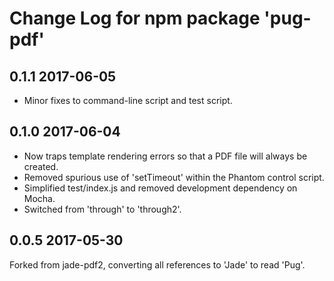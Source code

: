 # Change Log for npm package 'pug-pdf'

## 0.1.1 2017-06-05

* Minor fixes to command-line script and test script.

## 0.1.0 2017-06-04

* Now traps template rendering errors so that a PDF file will always be created.
* Removed spurious use of 'setTimeout' within the Phantom control script.
* Simplified test/index.js and removed development dependency on Mocha.
* Switched from 'through' to 'through2'.

## 0.0.5 2017-05-30

Forked from jade-pdf2, converting all references 
to 'Jade' to read 'Pug'.

